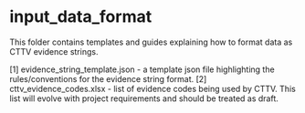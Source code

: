 input_data_format
=================
This folder contains templates and guides explaining how to format 
data as CTTV evidence strings.

[1] evidence_string_template.json - a template json file highlighting the rules/conventions for the evidence string format.
[2] cttv_evidence_codes.xlsx	- list of evidence codes being used by CTTV. This list will evolve with project requirements and should be treated as draft.
